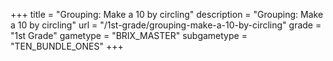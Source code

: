 +++
title = "Grouping: Make a 10 by circling"
description = "Grouping: Make a 10 by circling"
url = "/1st-grade/grouping-make-a-10-by-circling"
grade = "1st Grade"
gametype = "BRIX_MASTER"
subgametype = "TEN_BUNDLE_ONES"
+++